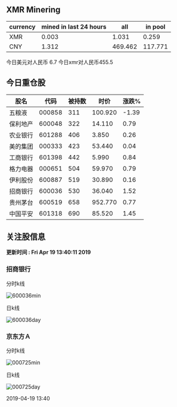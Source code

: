 ## XMR Minering

|currency|mined in last 24 hours|all|in pool|
|---|---|---|---|
|XMR|0.003|1.031|0.259|
|CNY|1.312|469.462|117.771|

今日美元对人民币 6.7	今日xmr对人民币455.5


## 今日重仓股 

|股名|代码|被持数|时价|涨跌%|
|---|---|---|---|---|
|五粮液|000858|311|100.920|-1.39|
|保利地产|600048|322|14.110|0.79|
|农业银行|601288|406|3.850|0.26|
|美的集团|000333|423|53.440|0.04|
|工商银行|601398|442|5.990|0.84|
|格力电器|000651|504|59.970|0.79|
|伊利股份|600887|519|30.890|0.16|
|招商银行|600036|530|36.040|1.52|
|贵州茅台|600519|658|952.770|0.77|
|中国平安|601318|690|85.520|1.45|

## 关注股信息
**更新时间 : Fri Apr 19 13:40:11 2019**
### 招商银行 
分时k线

![600036min](http://image.sinajs.cn/newchart/min/n/sh600036.gif)

日k线

![600036day](http://image.sinajs.cn/newchart/daily/n/sh600036.gif)

### 京东方Ａ 
分时k线

![000725min](http://image.sinajs.cn/newchart/min/n/sz000725.gif)

日k线

![000725day](http://image.sinajs.cn/newchart/daily/n/sz000725.gif)

2019-04-19 13:40